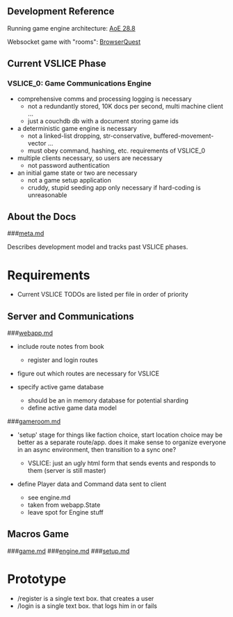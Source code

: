 ## Development Reference

Running game engine architecture: [AoE 28.8](http://www.gamasutra.com/view/feature/3094/1500_archers_on_a_288_network_.php)

Websocket game with "rooms": [BrowserQuest](https://github.com/mozilla/BrowserQuest)

## Current VSLICE Phase

### VSLICE_0: Game Communications Engine

- comprehensive comms and processing logging is necessary
    - not a redundantly stored, 10K docs per second, multi machine client ...
    - just a couchdb db with a document storing game ids
- a deterministic game engine is necessary
    - not a linked-list dropping, str-conservative, buffered-movement-vector ...
    - must obey command, hashing, etc. requirements of VSLICE_0
- multiple clients necessary, so users are necessary
    - not password authentication
- an initial game state or two are necessary
    - not a game setup application
    - cruddy, stupid seeding app only necessary if hard-coding is unreasonable

## About the Docs

###[meta.md](meta.md)

Describes development model and tracks past VSLICE phases.

# Requirements

- Current VSLICE TODOs are listed per file in order of priority

## Server and Communications

###[webapp.md](webapp.md)

- include route notes from book
    - register and login routes

- figure out which routes are necessary for VSLICE

- specify active game database
    - should be an in memory database for potential sharding
    - define active game data model

###[gameroom.md](gameroom.md)

- 'setup' stage for things like faction choice, start location choice may be better as a separate route/app.  does it make sense to organize everyone in an async environment, then transition to a sync one?
    - VSLICE: just an ugly html form that sends events and responds to them (server is still master)

- define Player data and Command data sent to client
    - see engine.md
    - taken from webapp.State
    - leave spot for Engine stuff

## Macros Game

###[game.md](game.md)
###[engine.md](engine.md)
###[setup.md](setup.md)

# Prototype

- /register is a single text box.  that creates a user
- /login is a single text box.  that logs him in or fails
